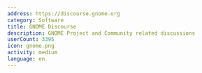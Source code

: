 ```yaml
---
address: https://discourse.gnome.org
category: Software
title: GNOME Discourse
description: GNOME Project and Community related discussions
userCount: 3395
icon: gnome.png
activity: medium
language: en
---
```

